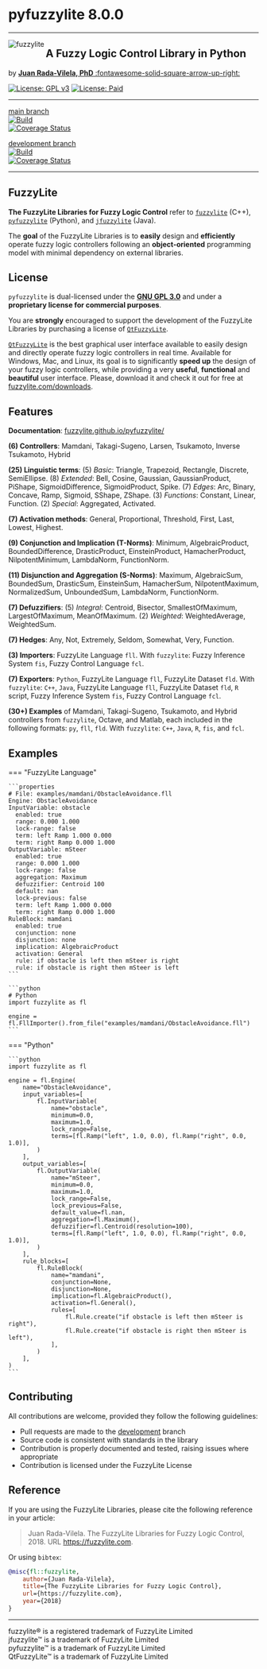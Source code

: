 # pyfuzzylite 8.0.0

***

<img src="https://fuzzylite.github.io/pyfuzzylite/image/fuzzylite.svg" align="left" alt="fuzzylite">

## A Fuzzy Logic Control Library in Python

by [**Juan Rada-Vilela, PhD** :fontawesome-solid-square-arrow-up-right:](https://fuzzylite.com/about)

[![License: GPL v3](https://img.shields.io/badge/License-GPL%20v3-blue.svg)](https://opensource.org/license/gpl-3-0/)
[![License: Paid](https://img.shields.io/badge/License-proprietary-blue)](mailto:sales@fuzzylite.com)

***

[main branch](https://github.com/fuzzylite/pyfuzzylite/tree/main)  
[![Build](
https://github.com/fuzzylite/pyfuzzylite/actions/workflows/build.yml/badge.svg?branch=main)](
https://github.com/fuzzylite/pyfuzzylite/actions/workflows/build.yml)  
[![Coverage Status](
https://coveralls.io/repos/github/fuzzylite/pyfuzzylite/badge.svg?branch=main)](
https://coveralls.io/github/fuzzylite/pyfuzzylite?branch=main)

[development branch](https://github.com/fuzzylite/pyfuzzylite/tree/development)  
[![Build](
https://github.com/fuzzylite/pyfuzzylite/actions/workflows/build.yml/badge.svg?branch=development)](
https://github.com/fuzzylite/pyfuzzylite/actions/workflows/build.yml)  
[![Coverage Status](
https://coveralls.io/repos/github/fuzzylite/pyfuzzylite/badge.svg?branch=development)](
https://coveralls.io/github/fuzzylite/pyfuzzylite?branch=development)

***

## <a name="fuzzylite">FuzzyLite</a>

**The FuzzyLite Libraries for Fuzzy Logic Control** refer to [`fuzzylite`](https://github.com/fuzzylite/fuzzylite/)
(C++), [`pyfuzzylite`](https://github.com/fuzzylite/pyfuzzylite/) (Python),
and [`jfuzzylite`](https://github.com/fuzzylite/jfuzzylite/) (Java).

The **goal** of the FuzzyLite Libraries is to **easily** design and **efficiently** operate fuzzy logic controllers
following an **object-oriented** programming model with minimal dependency on external libraries.

## <a name="license">License</a>

`pyfuzzylite` is dual-licensed under the [**GNU GPL 3.0**](https://opensource.org/license/gpl-3-0/) and under a
**proprietary license for commercial purposes**.

You are **strongly** encouraged to support the development of the FuzzyLite Libraries by purchasing a license
of [`QtFuzzyLite`](https://fuzzylite.com/downloads).

[`QtFuzzyLite`](https://fuzzylite.com/downloads/) is the best graphical user interface available to easily design and
directly operate fuzzy logic controllers in real time. Available for Windows, Mac, and Linux, its goal is to
significantly **speed up** the design of your fuzzy logic controllers, while providing a very **useful**, **functional**
and **beautiful** user interface.
Please, download it and check it out for free at [fuzzylite.com/downloads](https://fuzzylite.com/downloads).

## <a name="features">Features</a>

**Documentation**: [fuzzylite.github.io/pyfuzzylite/](https://fuzzylite.github.io/pyfuzzylite/)

**(6) Controllers**: Mamdani, Takagi-Sugeno, Larsen, Tsukamoto, Inverse Tsukamoto, Hybrid

**(25) Linguistic terms**:  (5) *Basic*: Triangle, Trapezoid, Rectangle, Discrete, SemiEllipse.
(8) *Extended*: Bell, Cosine, Gaussian, GaussianProduct, PiShape, SigmoidDifference, SigmoidProduct, Spike.
(7) *Edges*: Arc, Binary, Concave, Ramp, Sigmoid, SShape, ZShape.
(3) *Functions*: Constant, Linear, Function. (2) *Special*: Aggregated, Activated.

**(7) Activation methods**:  General, Proportional, Threshold, First, Last, Lowest, Highest.

**(9) Conjunction and Implication (T-Norms)**: Minimum, AlgebraicProduct, BoundedDifference, DrasticProduct,
EinsteinProduct, HamacherProduct, NilpotentMinimum, LambdaNorm, FunctionNorm.

**(11) Disjunction and Aggregation (S-Norms)**:  Maximum, AlgebraicSum, BoundedSum, DrasticSum, EinsteinSum,
HamacherSum, NilpotentMaximum, NormalizedSum, UnboundedSum, LambdaNorm, FunctionNorm.

**(7) Defuzzifiers**:  (5) *Integral*: Centroid, Bisector, SmallestOfMaximum, LargestOfMaximum, MeanOfMaximum.
(2) *Weighted*: WeightedAverage, WeightedSum.

**(7) Hedges**: Any, Not, Extremely, Seldom, Somewhat, Very, Function.

**(3) Importers**: FuzzyLite Language `fll`. With `fuzzylite`: Fuzzy Inference System `fis`, Fuzzy Control
Language `fcl`.

**(7) Exporters**: `Python`, FuzzyLite Language `fll`, FuzzyLite Dataset `fld`. With `fuzzylite`: `C++`, `Java`,
FuzzyLite Language `fll`, FuzzyLite Dataset `fld`, `R` script, Fuzzy Inference System `fis`, Fuzzy Control
Language `fcl`.

**(30+) Examples**  of Mamdani, Takagi-Sugeno, Tsukamoto, and Hybrid controllers from `fuzzylite`, Octave, and Matlab,
each included in the following formats: `py`, `fll`, `fld`. With `fuzzylite`: `C++`, `Java`, `R`, `fis`, and `fcl`.

## <a name="examples">Examples</a>

=== "FuzzyLite Language"

    ```properties
    # File: examples/mamdani/ObstacleAvoidance.fll
    Engine: ObstacleAvoidance
    InputVariable: obstacle
      enabled: true
      range: 0.000 1.000
      lock-range: false
      term: left Ramp 1.000 0.000
      term: right Ramp 0.000 1.000
    OutputVariable: mSteer
      enabled: true
      range: 0.000 1.000
      lock-range: false
      aggregation: Maximum
      defuzzifier: Centroid 100
      default: nan
      lock-previous: false
      term: left Ramp 1.000 0.000
      term: right Ramp 0.000 1.000
    RuleBlock: mamdani
      enabled: true
      conjunction: none
      disjunction: none
      implication: AlgebraicProduct
      activation: General
      rule: if obstacle is left then mSteer is right
      rule: if obstacle is right then mSteer is left
    ```

    ```python
    # Python
    import fuzzylite as fl

    engine = fl.FllImporter().from_file("examples/mamdani/ObstacleAvoidance.fll")
    ```

=== "Python"

    ```python
    import fuzzylite as fl

    engine = fl.Engine(
        name="ObstacleAvoidance",
        input_variables=[
            fl.InputVariable(
                name="obstacle",
                minimum=0.0,
                maximum=1.0,
                lock_range=False,
                terms=[fl.Ramp("left", 1.0, 0.0), fl.Ramp("right", 0.0, 1.0)],
            )
        ],
        output_variables=[
            fl.OutputVariable(
                name="mSteer",
                minimum=0.0,
                maximum=1.0,
                lock_range=False,
                lock_previous=False,
                default_value=fl.nan,
                aggregation=fl.Maximum(),
                defuzzifier=fl.Centroid(resolution=100),
                terms=[fl.Ramp("left", 1.0, 0.0), fl.Ramp("right", 0.0, 1.0)],
            )
        ],
        rule_blocks=[
            fl.RuleBlock(
                name="mamdani",
                conjunction=None,
                disjunction=None,
                implication=fl.AlgebraicProduct(),
                activation=fl.General(),
                rules=[
                    fl.Rule.create("if obstacle is left then mSteer is right"),
                    fl.Rule.create("if obstacle is right then mSteer is left"),
                ],
            )
        ],
    )
    ```

## <a name="contributing">Contributing</a>

All contributions are welcome, provided they follow the following guidelines:

- Pull requests are made to the [development](https://github.com/fuzzylite/pyfuzzylite/tree/development) branch
- Source code is consistent with standards in the library
- Contribution is properly documented and tested, raising issues where appropriate
- Contribution is licensed under the FuzzyLite License

## <a name="reference">Reference</a>

If you are using the FuzzyLite Libraries, please cite the following reference in your article:

> Juan Rada-Vilela. The FuzzyLite Libraries for Fuzzy Logic Control, 2018. URL https://fuzzylite.com.

Or using `bibtex`:

```bibtex
@misc{fl::fuzzylite,
    author={Juan Rada-Vilela},
    title={The FuzzyLite Libraries for Fuzzy Logic Control},
    url={https://fuzzylite.com},
    year={2018}
}
```

***

fuzzylite&reg; is a registered trademark of FuzzyLite Limited <br>
jfuzzylite&trade; is a trademark of FuzzyLite Limited <br>
pyfuzzylite&trade; is a trademark of FuzzyLite Limited <br>
QtFuzzyLite&trade; is a trademark of FuzzyLite Limited <br>
